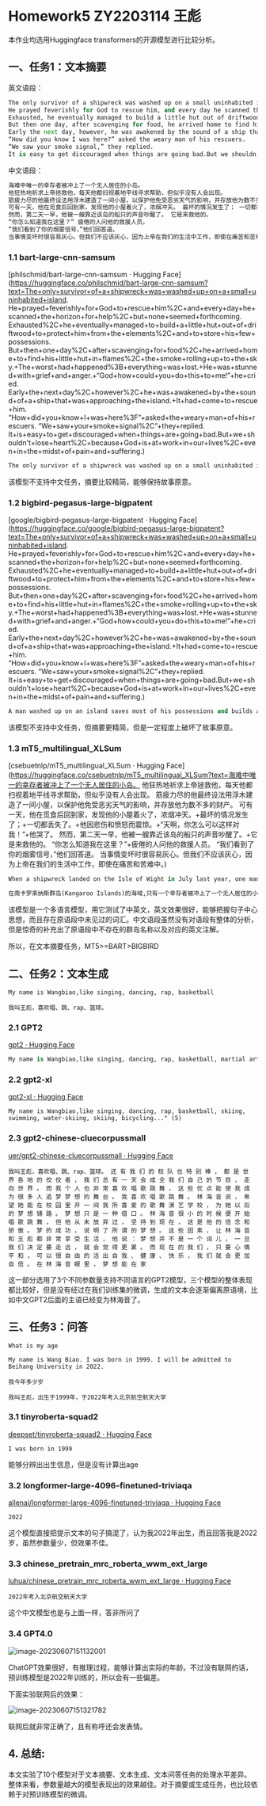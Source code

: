 # Homework5  ZY2203114 王彪

本作业均选用Huggingface transformers的开源模型进行比较分析。

## 一、任务1：文本摘要

英文语段：

```python
The only survivor of a shipwreck was washed up on a small uninhabited island.
He prayed feverishly for God to rescue him, and every day he scanned the horizon for help, but none seemed forthcoming.
Exhausted, he eventually managed to build a little hut out of driftwood to protect him from the elements, and to store his few possessions.
But then one day, after scavenging for food, he arrived home to find his little hut in flames, the smoke rolling up to the sky. The worst had happened; everything was lost. He was stunned with grief and anger. “God how could you do this to me!” he cried.
Early the next day, however, he was awakened by the sound of a ship that was approaching the island. It had come to rescue him.
“How did you know I was here?” asked the weary man of his rescuers.
“We saw your smoke signal,” they replied.
It is easy to get discouraged when things are going bad.But we shouldn't lose heart, because God is at work in our lives, even in the midst of pain and suffering.
```

中文语段：

```python
海难中唯一的幸存者被冲上了一个无人居住的小岛。
他狂热地祈求上帝拯救他，每天他都扫视着地平线寻求帮助，但似乎没有人会出现。
筋疲力尽的他最终设法用浮木建造了一间小屋，以保护他免受恶劣天气的影响，并存放他为数不多的财产。
可有一天，他在觅食后回到家，发现他的小屋着火了，浓烟冲天。 最坏的情况发生了； 一切都丢失了。 他因悲伤和愤怒而震惊。 “天啊，你怎么可以这样对我！” 他哭了。
然而，第二天一早，他被一艘靠近该岛的船只的声音吵醒了。 它是来救他的。
“你怎么知道我在这里？” 疲倦的人问他的救援人员。
“我们看到了你的烟雾信号，”他们回答道。
当事情变坏时很容易灰心。但我们不应该灰心，因为上帝在我们的生活中工作，即使在痛苦和苦难中。
```

### 1.1 bart-large-cnn-samsum

[philschmid/bart-large-cnn-samsum · Hugging Face](https://huggingface.co/philschmid/bart-large-cnn-samsum?text=The+only+survivor+of+a+shipwreck+was+washed+up+on+a+small+uninhabited+island. He+prayed+feverishly+for+God+to+rescue+him%2C+and+every+day+he+scanned+the+horizon+for+help%2C+but+none+seemed+forthcoming. Exhausted%2C+he+eventually+managed+to+build+a+little+hut+out+of+driftwood+to+protect+him+from+the+elements%2C+and+to+store+his+few+possessions. But+then+one+day%2C+after+scavenging+for+food%2C+he+arrived+home+to+find+his+little+hut+in+flames%2C+the+smoke+rolling+up+to+the+sky.+The+worst+had+happened%3B+everything+was+lost.+He+was+stunned+with+grief+and+anger.+“God+how+could+you+do+this+to+me!”+he+cried. Early+the+next+day%2C+however%2C+he+was+awakened+by+the+sound+of+a+ship+that+was+approaching+the+island.+It+had+come+to+rescue+him. “How+did+you+know+I+was+here%3F”+asked+the+weary+man+of+his+rescuers. “We+saw+your+smoke+signal%2C”+they+replied. It+is+easy+to+get+discouraged+when+things+are+going+bad.But+we+shouldn't+lose+heart%2C+because+God+is+at+work+in+our+lives%2C+even+in+the+midst+of+pain+and+suffering.)

```python
The only survivor of a shipwreck was washed up on a small uninhabited island. He built a little hut out of driftwood to protect him from the elements and store his few possessions. One day he arrived home to find his hut in flames. The next day he was rescued by a ship that was approaching the island.
```

该模型不支持中文任务，摘要比较精简，能够保持故事原意。

### 1.2 bigbird-pegasus-large-bigpatent

[google/bigbird-pegasus-large-bigpatent · Hugging Face](https://huggingface.co/google/bigbird-pegasus-large-bigpatent?text=The+only+survivor+of+a+shipwreck+was+washed+up+on+a+small+uninhabited+island. He+prayed+feverishly+for+God+to+rescue+him%2C+and+every+day+he+scanned+the+horizon+for+help%2C+but+none+seemed+forthcoming. Exhausted%2C+he+eventually+managed+to+build+a+little+hut+out+of+driftwood+to+protect+him+from+the+elements%2C+and+to+store+his+few+possessions. But+then+one+day%2C+after+scavenging+for+food%2C+he+arrived+home+to+find+his+little+hut+in+flames%2C+the+smoke+rolling+up+to+the+sky.+The+worst+had+happened%3B+everything+was+lost.+He+was+stunned+with+grief+and+anger.+“God+how+could+you+do+this+to+me!”+he+cried. Early+the+next+day%2C+however%2C+he+was+awakened+by+the+sound+of+a+ship+that+was+approaching+the+island.+It+had+come+to+rescue+him. “How+did+you+know+I+was+here%3F”+asked+the+weary+man+of+his+rescuers. “We+saw+your+smoke+signal%2C”+they+replied. It+is+easy+to+get+discouraged+when+things+are+going+bad.But+we+shouldn't+lose+heart%2C+because+God+is+at+work+in+our+lives%2C+even+in+the+midst+of+pain+and+suffering.)

```python
A man washed up on an island saves most of his possessions and builds a little hut out of driftwood.
```

该模型不支持中文任务，但摘要更精简，但是一定程度上破坏了故事原意。

### 1.3 mT5_multilingual_XLSum

[csebuetnlp/mT5_multilingual_XLSum · Hugging Face](https://huggingface.co/csebuetnlp/mT5_multilingual_XLSum?text=海难中唯一的幸存者被冲上了一个无人居住的小岛。 他狂热地祈求上帝拯救他，每天他都扫视着地平线寻求帮助，但似乎没有人会出现。 筋疲力尽的他最终设法用浮木建造了一间小屋，以保护他免受恶劣天气的影响，并存放他为数不多的财产。 可有一天，他在觅食后回到家，发现他的小屋着火了，浓烟冲天。+最坏的情况发生了；+一切都丢失了。+他因悲伤和愤怒而震惊。+“天啊，你怎么可以这样对我！”+他哭了。 然而，第二天一早，他被一艘靠近该岛的船只的声音吵醒了。+它是来救他的。 “你怎么知道我在这里？”+疲倦的人问他的救援人员。 “我们看到了你的烟雾信号，”他们回答道。 当事情变坏时很容易灰心。但我们不应该灰心，因为上帝在我们的生活中工作，即使在痛苦和苦难中。)

```python
When a shipwreck landed on the Isle of Wight in July last year, one man was stunned with grief and anger. But he couldn't lose heart, because God is at work in our lives, even in the midst of pain and suffering.
```

```python
在南卡罗来纳斯群岛(Kangaroo Islands)的海域,只有一个幸存者被冲上了一个无人居住的小岛。
```

该模型是一个多语言模型，用它测试了中英文，英文效果很好，能够把握句子中心思想，而且存在原语段中未见过的词汇。中文语段虽然没有对语段有整体的分析，但是惊奇的补充出了原语段中不存在的群岛名称以及对应的英文注解。

所以，在文本摘要任务，MT5>=BART>BIGBIRD

## 二、任务2：文本生成

```
My name is Wangbiao,like singing, dancing, rap, basketball
```

```
我叫王彪，喜欢唱、跳、rap、篮球。
```

### 2.1 GPT2

[gpt2 · Hugging Face](https://huggingface.co/gpt2?text=My+name+is+Wangbiao%2Clike+singing%2C+dancing%2C+rap%2C+basketball)

```python
My name is Wangbiao,like singing, dancing, rap, basketball, martial arts, and so on. My hobby is studying magic and mysticism. I play all day long at events and tournaments, like Grand Prix with all my friends.
```

### 2.2 gpt2-xl

[gpt2-xl · Hugging Face](https://huggingface.co/gpt2-xl)

```
My name is Wangbiao,like singing, dancing, rap, basketball, skiing, swimming, water-skiing, skiing, bicycling..." (5)
```

### 2.3 gpt2-chinese-cluecorpussmall

[uer/gpt2-chinese-cluecorpussmall · Hugging Face](https://huggingface.co/uer/gpt2-chinese-cluecorpussmall?text=我叫王彪，喜欢唱、跳、rap、篮球。)

```
我叫王彪，喜欢唱、跳、rap、篮球。 还 有 我 们 的 校 队 也 特 别 棒 ， 都 是 世 界 各 地 的 佼 佼 者 ， 我 们 总 有 一 天 会 成 全 我 们 自 己 的 节 目 ， 走 向 世 界 。 而 我 个 人 也 非 常 喜 欢 唱 歌 跳 舞 ， 这 些 优 点 能 使 我 成 为 很 多 人 追 梦 梦 想 的 舞 台 。 我 喜 欢 唱 歌 跳 舞 。 林 海 音 说 ， 希 望 她 能 在 校 园 里 开 一 间 我 所 喜 爱 的 歌 舞 演 艺 学 校 ， 为 她 以 后 的 梦 想 铺 路 。 梦 想 只 是 一 种 借 口 。 林 海 音 很 小 的 时 候 便 开 始 唱 歌 跳 舞 ， 但 他 从 未 放 弃 过 ， 坚 持 到 现 在 ， 这 是 他 的 信 念 和 骄 傲 。 梦 的 成 功 ， 说 明 了 所 谓 的 梦 想 。 这 些 因 素 ， 让 林 海 音 和 王 彪 都 非 常 享 受 生 活 ， 他 说 ： 梦 想 并 不 是 一 个 词 儿 ， 一 旦 我 们 决 定 要 走 远 ， 就 会 觉 得 更 累 。 而 现 在 的 我 们 ， 只 要 心 情 平 和 ， 可 以 很 自 由 的 活 出 自 我 、 健 康 、 快 乐 ， 我 们 就 会 更 加 自 信 。 在 林 海 音 眼 里 ， 梦 想 能 在 家
```

这一部分选用了3个不同参数量支持不同语言的GPT2模型，三个模型的整体表现都比较好，但是没有经过在我们训练集的微调，生成的文本会逐渐偏离原语境，比如中文GPT2后面的主语已经变为林海音了。

## 三、任务3：问答

```
What is my age 
```

```
My name is Wang Biao. I was born in 1999. I will be admitted to Beihang University in 2022.
```

```
我今年多少岁
```

```
我叫王彪，出生于1999年，于2022年考入北京航空航天大学
```

### 3.1 tinyroberta-squad2

[deepset/tinyroberta-squad2 · Hugging Face](https://huggingface.co/deepset/tinyroberta-squad2?context=My+name+is+Wang+Biao.+I+was+born+in+1999.+I+will+be+admitted+to+Beihang+University+in+2022.&question=how+old+am+I)

```
I was born in 1999
```

能够分辨出出生信息，但是没有计算出age

### 3.2 longformer-large-4096-finetuned-triviaqa

[allenai/longformer-large-4096-finetuned-triviaqa · Hugging Face](https://huggingface.co/allenai/longformer-large-4096-finetuned-triviaqa?context=My+name+is+Wang+Biao.+I+was+born+in+1999.+I+will+be+admitted+to+Beihang+University+in+2022.&question=What+is+my+age)

```
2022
```

这个模型直接把提示文本的句子搞混了，认为我2022年出生，而且回答我是2022岁，虽然参数量少，但效果不佳。

### 3.3 chinese_pretrain_mrc_roberta_wwm_ext_large

[luhua/chinese_pretrain_mrc_roberta_wwm_ext_large · Hugging Face](https://huggingface.co/luhua/chinese_pretrain_mrc_roberta_wwm_ext_large?context=我叫王彪，出生于1999年，于2022年考入北京航空航天大学&question=我今年多少岁)

```
2022年考入北京航空航天大学
```

这个中文模型也是与上面一样，答非所问了

### 3.4 GPT4.0

![image-20230607151132001](C:\Users\wangbiao\AppData\Roaming\Typora\typora-user-images\image-20230607151132001.png)

ChatGPT效果很好，有推理过程，能够计算出实际的年龄。不过没有联网的话，预训练模型是2022年训练的，所以会有一些偏差。

下面实验联网后的效果：

![image-20230607151321782](C:\Users\wangbiao\AppData\Roaming\Typora\typora-user-images\image-20230607151321782.png)

联网后就非常正确了，且有称呼还会发表情。

## 4. 总结:

本文实验了10个模型对于文本摘要、文本生成、文本问答任务的处理水平差异。整体来看，参数量越大的模型表现出的效果越佳。对于摘要或生成任务，也比较依赖于对预训练模型的微调。

